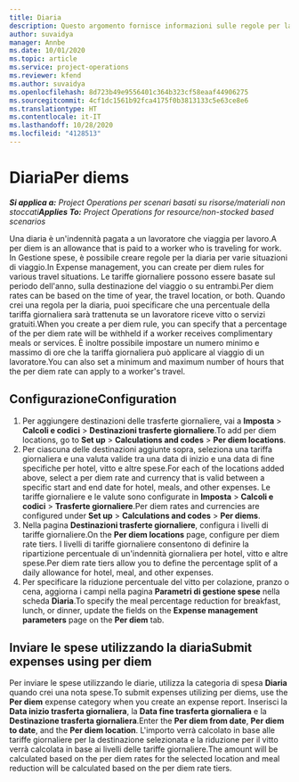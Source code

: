 ```yaml
---
title: Diaria
description: Questo argomento fornisce informazioni sulle regole per la diaria utilizzate in Gestione spese.
author: suvaidya
manager: Annbe
ms.date: 10/01/2020
ms.topic: article
ms.service: project-operations
ms.reviewer: kfend
ms.author: suvaidya
ms.openlocfilehash: 8d723b49e9556401c364b323cf58eaaf44906275
ms.sourcegitcommit: 4cf1dc1561b92fca4175f0b3813133c5e63ce8e6
ms.translationtype: HT
ms.contentlocale: it-IT
ms.lasthandoff: 10/28/2020
ms.locfileid: "4128513"
---
```

# <a name="per-diems"></a><span data-ttu-id="4d9b5-103">Diaria</span><span class="sxs-lookup"><span data-stu-id="4d9b5-103">Per diems</span></span>

<span data-ttu-id="4d9b5-104">_**Si applica a:** Project Operations per scenari basati su risorse/materiali non stoccati_</span><span class="sxs-lookup"><span data-stu-id="4d9b5-104">_**Applies To:** Project Operations for resource/non-stocked based scenarios_</span></span>


<span data-ttu-id="4d9b5-105">Una diaria è un'indennità pagata a un lavoratore che viaggia per lavoro.</span><span class="sxs-lookup"><span data-stu-id="4d9b5-105">A per diem is an allowance that is paid to a worker who is traveling for work.</span></span> <span data-ttu-id="4d9b5-106">In Gestione spese, è possibile creare regole per la diaria per varie situazioni di viaggio.</span><span class="sxs-lookup"><span data-stu-id="4d9b5-106">In Expense management, you can create per diem rules for  various travel situations.</span></span> <span data-ttu-id="4d9b5-107">Le tariffe giornaliere possono essere basate sul periodo dell'anno, sulla destinazione del viaggio o su entrambi.</span><span class="sxs-lookup"><span data-stu-id="4d9b5-107">Per diem rates can be based on the time of year, the travel location, or both.</span></span> <span data-ttu-id="4d9b5-108">Quando crei una regola per la diaria, puoi specificare che una percentuale della tariffa giornaliera sarà trattenuta se un lavoratore riceve vitto o servizi gratuiti.</span><span class="sxs-lookup"><span data-stu-id="4d9b5-108">When you create a per diem  rule, you can specify that a percentage of the per diem rate will be withheld if a worker receives complimentary meals or services.</span></span> <span data-ttu-id="4d9b5-109">È inoltre possibile impostare un numero minimo e massimo di ore che la tariffa giornaliera può applicare al viaggio di un lavoratore.</span><span class="sxs-lookup"><span data-stu-id="4d9b5-109">You can also set a minimum and maximum number of hours that the per diem rate can apply to a worker's travel.</span></span>

## <a name="configuration"></a><span data-ttu-id="4d9b5-110">Configurazione</span><span class="sxs-lookup"><span data-stu-id="4d9b5-110">Configuration</span></span> 

1. <span data-ttu-id="4d9b5-111">Per aggiungere destinazioni delle trasferte giornaliere, vai a **Imposta** > **Calcoli e codici** > **Destinazioni trasferte giornaliere**.</span><span class="sxs-lookup"><span data-stu-id="4d9b5-111">To add per diem locations, go to **Set up** > **Calculations and codes** > **Per diem locations**.</span></span>
2. <span data-ttu-id="4d9b5-112">Per ciascuna delle destinazioni aggiunte sopra, seleziona una tariffa giornaliera e una valuta valide tra una data di inizio e una data di fine specifiche per hotel, vitto e altre spese.</span><span class="sxs-lookup"><span data-stu-id="4d9b5-112">For each of the locations added above, select a per diem rate and currency that is valid between a specific start and end date for hotel, meals, and other expenses.</span></span> <span data-ttu-id="4d9b5-113">Le tariffe giornaliere e le valute sono configurate in **Imposta** > **Calcoli e codici** > **Trasferte giornaliere**.</span><span class="sxs-lookup"><span data-stu-id="4d9b5-113">Per diem rates and currencies are configured under **Set up** > **Calculations and codes** > **Per diems**.</span></span>
3. <span data-ttu-id="4d9b5-114">Nella pagina **Destinazioni trasferte giornaliere**, configura i livelli di tariffe giornaliere.</span><span class="sxs-lookup"><span data-stu-id="4d9b5-114">On the **Per diem locations** page, configure per diem rate tiers.</span></span> <span data-ttu-id="4d9b5-115">I livelli di tariffe giornaliere consentono di definire la ripartizione percentuale di un'indennità giornaliera per hotel, vitto e altre spese.</span><span class="sxs-lookup"><span data-stu-id="4d9b5-115">Per diem rate tiers allow you to define the percentage split of a daily allowance for hotel, meal, and other expenses.</span></span> 
4. <span data-ttu-id="4d9b5-116">Per specificare la riduzione percentuale del vitto per colazione, pranzo o cena, aggiorna i campi nella pagina **Parametri di gestione spese** nella scheda **Diaria**.</span><span class="sxs-lookup"><span data-stu-id="4d9b5-116">To specify the meal percentage reduction for breakfast, lunch, or dinner, update the fields on the **Expense management parameters** page on the **Per diem** tab.</span></span> 
    
## <a name="submit-expenses-using-per-diem"></a><span data-ttu-id="4d9b5-117">Inviare le spese utilizzando la diaria</span><span class="sxs-lookup"><span data-stu-id="4d9b5-117">Submit expenses using per diem</span></span>
<span data-ttu-id="4d9b5-118">Per inviare le spese utilizzando le diarie, utilizza la categoria di spesa **Diaria** quando crei una nota spese.</span><span class="sxs-lookup"><span data-stu-id="4d9b5-118">To submit expenses utilizing per diems, use the **Per diem** expense category when you create an expense report.</span></span> <span data-ttu-id="4d9b5-119">Inserisci la **Data inizio trasferta giornaliera**, la **Data fine trasferta giornaliera** e la **Destinazione trasferta giornaliera**.</span><span class="sxs-lookup"><span data-stu-id="4d9b5-119">Enter the **Per diem from date**, **Per diem to date**,  and the **Per diem location**.</span></span> <span data-ttu-id="4d9b5-120">L'importo verrà calcolato in base alle tariffe giornaliere per la destinazione selezionata e la riduzione per il vitto verrà calcolata in base ai livelli delle tariffe giornaliere.</span><span class="sxs-lookup"><span data-stu-id="4d9b5-120">The amount will be calculated based on the per diem rates for the selected location and meal reduction will be calculated based on the per diem rate tiers.</span></span>
